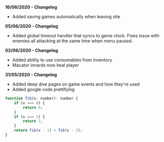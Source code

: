 
**16/06/2020 - Changelog**

* Added saving games automatically when leaving site

**05/06/2020 - Changelog**

* Added global timeout handler that syncs to game clock. Fixes issue with enemies all attacking at the same time when menu paused.

**02/06/2020 - Changelog**

* Added ability to use consumables from inventory
* Macator innards now heal player

**31/05/2020 - Changelog**

* Added deep dive pages on game events and how they're used
* Added google code prettifying

```js
function fib(x: number): number {
    if (x === 0) {
        return 0;
    }
    if (x === 1) {
        return 1;
    }
    return fib(x - 1) + fib(x - 2);
}
```
